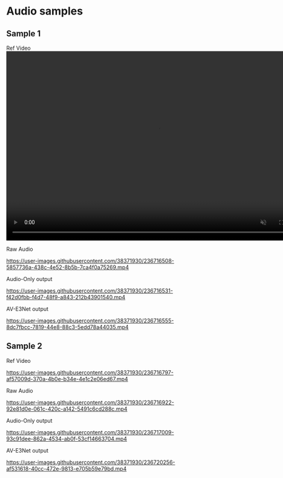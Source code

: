 <h1>Audio samples</h1>
<h2>Sample 1</h2>
Ref Video


<video controls="" width="800" height="500" muted="" loop="" autoplay="">
<source src="https://github.com/zzrdwj/AVSE/tree/main/video/ref/50008.mp4" type="video/mp4">
</video>

Raw Audio



https://user-images.githubusercontent.com/38371930/236716508-5857736a-438c-4e52-8b5b-7ca4f0a75269.mp4



Audio-Only output



https://user-images.githubusercontent.com/38371930/236716531-f42d0fbb-f4d7-48f9-a843-212b43901540.mp4


AV-E3Net output




https://user-images.githubusercontent.com/38371930/236716555-8dc7fbcc-7819-44e8-88c3-5edd78a44035.mp4

<h2>Sample 2</h2>
Ref Video


https://user-images.githubusercontent.com/38371930/236716797-af57009d-370a-4b0e-b34e-4e1c2e06ed67.mp4

Raw Audio

https://user-images.githubusercontent.com/38371930/236716922-92e81d0e-061c-420c-a142-5491c6cd288c.mp4

Audio-Only output


https://user-images.githubusercontent.com/38371930/236717009-93c91dee-862a-4534-ab0f-53cf14663704.mp4

AV-E3Net output



https://user-images.githubusercontent.com/38371930/236720256-af531618-40cc-472e-9813-e705b59e79bd.mp4


